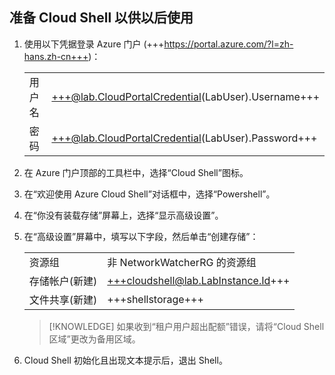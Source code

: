 ## 准备 Cloud Shell 以供以后使用
1. 使用以下凭据登录 Azure 门户 (+++https://portal.azure.com/?l=zh-hans.zh-cn+++)：

    |||
    |--|--|
    |用户名|+++@lab.CloudPortalCredential(LabUser).Username+++|
    |密码|+++@lab.CloudPortalCredential(LabUser).Password+++|

1. 在 Azure 门户顶部的工具栏中，选择“Cloud Shell”图标。

1. 在“欢迎使用 Azure Cloud Shell”对话框中，选择“Powershell”。

1. 在“你没有装载存储”屏幕上，选择“显示高级设置”。

1. 在“高级设置”屏幕中，填写以下字段，然后单击“创建存储”：

    |||
    |--|--|
    |资源组| 非 NetworkWatcherRG 的资源组|
    |存储帐户(新建)|+++cloudshell@lab.LabInstance.Id+++|
    |文件共享(新建)|+++shellstorage+++|
    
    >[!KNOWLEDGE] 如果收到“租户用户超出配额”错误，请将“Cloud Shell 区域”更改为备用区域。

1. Cloud Shell 初始化且出现文本提示后，退出 Shell。